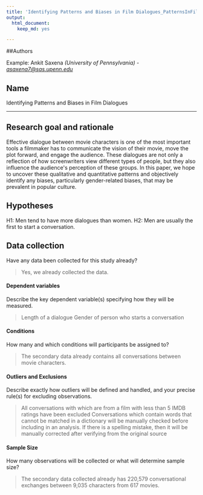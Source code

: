 ```yaml
---
title: 'Identifying Patterns and Biases in Film Dialogues_PatternsInFilmDialogues_As-Predicted_PreReg#'
output:
  html_document:
    keep_md: yes

---
```


##Authors

Example:
Ankit Saxena *(University of Pennsylvania) - asaxena7@sas.upenn.edu*

## Name
Identifying Patterns and Biases in Film Dialogues

***

## Research goal and rationale
  Effective dialogue between movie characters is one of the most important tools a filmmaker has to communicate the vision of their movie, move the plot forward, and engage the audience. These dialogues are not only a reflection of how screenwriters view different types of people, but they also influence the audience's perception of these groups. In this paper, we hope to uncover these qualitative and quantitative patterns and objectively identify any biases, particularly gender-related biases, that may be prevalent in popular culture.


## Hypotheses
  H1: Men tend to have more dialogues than women.
  H2: Men are usually the first to start a conversation.


## Data collection
  Have any data been collected for this study already?

> Yes, we already collected the data.

#### Dependent variables
  Describe the key dependent variable(s) specifying how they will be measured.

> Length of a dialogue
> Gender of person who starts a conversation


#### Conditions
  How many and which conditions will participants be assigned to?

> The secondary data already contains all conversations between movie characters.


#### Outliers and Exclusions
Describe exactly how outliers will be defined and handled, and your precise rule(s) for excluding observations.

> All conversations with which are from a film with less than 5 IMDB ratings have been excluded
> Conversations which contain words that cannot be matched in a dictionary will be manually checked before including in an analysis. If there is a spelling mistake, then it will be manually corrected after verifying from the original source


#### Sample Size
How many observations will be collected or what will determine sample size?

> The secondary data collected already has 220,579 conversational exchanges between 9,035 characters from 617 movies.
